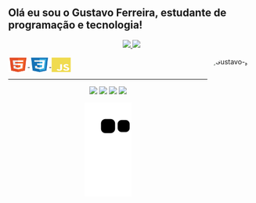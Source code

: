 <!-- Título, Apresentação ... -->

## Olá eu sou o Gustavo Ferreira, estudante de programação e tecnologia!

<!--  Parte de status do GitHub no topo -->

<div align="center">
  <a href="https://github.com/gustavoferreiradeveloper">
  <img height="180em" src="https://github-readme-stats.vercel.app/api?username=gustavoferreiradeveloper&show_icons=true&theme=dracula&include_all_commits=true&count_private=true"/>
  <img height="180em" src="https://github-readme-stats.vercel.app/api/top-langs/?username=gustavoferreiradeveloper&layout=compact&langs_count=7&theme=dracula"/>
</div>
  
  <!-- Linha de logotípos das linguagens -->
  
<div style="display: inline_block"><br>
 
  <img align="center" alt="Rafa-HTML" height="30" width="40" src="https://raw.githubusercontent.com/devicons/devicon/master/icons/html5/html5-original.svg">
  
  <img align="center" alt="Rafa-CSS" height="30" width="40" src="https://raw.githubusercontent.com/devicons/devicon/master/icons/css3/css3-original.svg">
  
  <!-- Gif de Backup: https://media.discordapp.net/attachments/959344173633392674/959520018637393960/VID-20220401-WA0079_AdobeCreativeCloudExpress.gif?width=452&height=452 -->
  <img align="right" alt="Gustavo-pic" height="150" style="border-radius:50px;" src="https://media.discordapp.net/attachments/959344235813961749/959537476425351218/ZEPETO_-8585527650865233618_AdobeCreativeCloudExpress.gif?width=452&height=452">  
  
<img align="center" alt="Rafa-Js" height="30" width="40" src="https://raw.githubusercontent.com/devicons/devicon/master/icons/javascript/javascript-plain.svg">
  
</div>
  
  <!-- Trecho com as duas # para criarmos uma linha separando o conteúdo -->
  <hr>
 
  <!-- Bloco de Redes Sociais -->
  
<div align="center"> 
  <a href="https://www.linkedin.com/in/gustavo-ferreira-dev" target="_blank"><img src="https://img.shields.io/badge/LinkedIn-0077B5?style=for-the-badge&logo=linkedin&logoColor=white" target="_blank"></a>  
  <a href="https://instagram.com/gustavoferreira.dev" target="_blank"><img src="https://img.shields.io/badge/-Instagram-%23E4405F?style=for-the-badge&logo=instagram&logoColor=white" target="_blank"></a>
  <a href = "mailto:gustavoferreira.developer@gmail.com"><img src="https://img.shields.io/badge/-Gmail-%23333?style=for-the-badge&logo=gmail&logoColor=white" target="_blank"></a>
  <a href="https://wa.me/5511954491974" target="_blank"><img src="https://img.shields.io/badge/WhatsApp-25D366?style=for-the-badge&logo=whatsapp&logoColor=white" target="_blank"></a>
 
  ![Snake animation](https://github.com/gustavoferreiradeveloper/gustavoferreiradeveloper/blob/output/github-contribution-grid-snake.svg)
 
</div>
